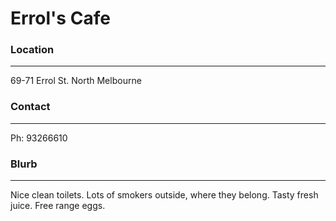 # Errol's Cafe

### Location
- - -

69-71 Errol St.
North Melbourne

### Contact
- - -
Ph: 93266610

### Blurb
- - -
Nice clean toilets. Lots of smokers outside, where they belong. Tasty fresh juice. Free range eggs.
